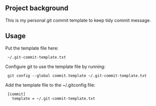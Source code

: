 ## Project background

This is my personal git commit template to keep tidy commit message. 

## Usage ##

Put the template file here:

     ~/.git-commit-template.txt

Configure git to use the template file by running:

     git config --global commit.template ~/.git-commit-template.txt

Add the template file to the ~/.gitconfig file:

     [commit]
       template = ~/.git-commit-template.txt

